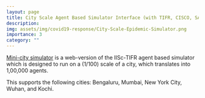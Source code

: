 ```yaml
---
layout: page
title: City Scale Agent Based Simulator Interface (with TIFR, CISCO, SAP)
description: 
img: assets/img/covid19-response/City-Scale-Epidemic-Simulator.png
importance: 3
category: ""
---
```


[Mini-city simulator](https://cni.iisc.ac.in/simulator) is a web-version of the IISc-TIFR agent based simulator which is designed to run on a (1/100) scale of a city, which translates into 1,00,000 agents.

This supports the following cities: Bengaluru, Mumbai, New York City, Wuhan, and Kochi.